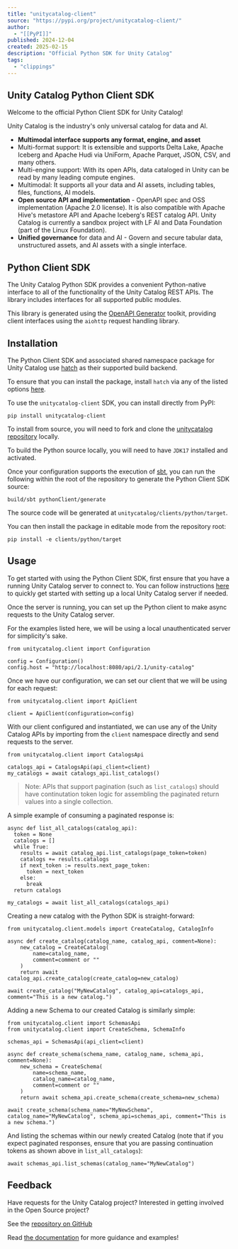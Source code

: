 ```yaml
---
title: "unitycatalog-client"
source: "https://pypi.org/project/unitycatalog-client/"
author:
  - "[[PyPI]]"
published: 2024-12-04
created: 2025-02-15
description: "Official Python SDK for Unity Catalog"
tags:
  - "clippings"
---
```

## Unity Catalog Python Client SDK

Welcome to the official Python Client SDK for Unity Catalog!

Unity Catalog is the industry's only universal catalog for data and AI.

- **Multimodal interface supports any format, engine, and asset**
- Multi-format support: It is extensible and supports Delta Lake, Apache Iceberg and Apache Hudi via UniForm, Apache Parquet, JSON, CSV, and many others.
- Multi-engine support: With its open APIs, data cataloged in Unity can be read by many leading compute engines.
- Multimodal: It supports all your data and AI assets, including tables, files, functions, AI models.
- **Open source API and implementation** - OpenAPI spec and OSS implementation (Apache 2.0 license). It is also compatible with Apache Hive's metastore API and Apache Iceberg's REST catalog API. Unity Catalog is currently a sandbox project with LF AI and Data Foundation (part of the Linux Foundation).
- **Unified governance** for data and AI - Govern and secure tabular data, unstructured assets, and AI assets with a single interface.

## Python Client SDK

The Unity Catalog Python SDK provides a convenient Python-native interface to all of the functionality of the Unity Catalog REST APIs. The library includes interfaces for all supported public modules.

This library is generated using the [OpenAPI Generator](https://openapi-generator.tech/docs/generators/python) toolkit, providing client interfaces using the `aiohttp` request handling library.

## Installation

The Python Client SDK and associated shared namespace package for Unity Catalog use [hatch](https://hatch.pypa.io/latest/) as their supported build backend.

To ensure that you can install the package, install `hatch` via any of the listed options [here](https://hatch.pypa.io/latest/install/).

To use the `unitycatalog-client` SDK, you can install directly from PyPI:

```
pip install unitycatalog-client
```

To install from source, you will need to fork and clone the [unitycatalog repository](https://github.com/unitycatalog/unitycatalog) locally.

To build the Python source locally, you will need to have `JDK17` installed and activated.

Once your configuration supports the execution of [sbt](https://www.scala-sbt.org/), you can run the following within the root of the repository to generate the Python Client SDK source:

```
build/sbt pythonClient/generate
```

The source code will be generated at `unitycatalog/clients/python/target`.

You can then install the package in editable mode from the repository root:

```
pip install -e clients/python/target
```

## Usage

To get started with using the Python Client SDK, first ensure that you have a running Unity Catalog server to connect to. You can follow instructions [here](https://docs.unitycatalog.io/quickstart/) to quickly get started with setting up a local Unity Catalog server if needed.

Once the server is running, you can set up the Python client to make async requests to the Unity Catalog server.

For the examples listed here, we will be using a local unauthenticated server for simplicity's sake.

```
from unitycatalog.client import Configuration

config = Configuration()
config.host = "http://localhost:8080/api/2.1/unity-catalog"
```

Once we have our configuration, we can set our client that we will be using for each request:

```
from unitycatalog.client import ApiClient

client = ApiClient(configuration=config)
```

With our client configured and instantiated, we can use any of the Unity Catalog APIs by importing from the `client` namespace directly and send requests to the server.

```
from unitycatalog.client import CatalogsApi

catalogs_api = CatalogsApi(api_client=client)
my_catalogs = await catalogs_api.list_catalogs()
```

> Note: APIs that support pagination (such as `list_catalogs`) should have continutation token logic for assembling the paginated return values into a single collection.

A simple example of consuming a paginated response is:

```
async def list_all_catalogs(catalog_api):
  token = None
  catalogs = []
  while True:
    results = await catalog_api.list_catalogs(page_token=token)
    catalogs += results.catalogs
    if next_token := results.next_page_token:
      token = next_token
    else:
      break
  return catalogs

my_catalogs = await list_all_catalogs(catalogs_api)
```

Creating a new catalog with the Python SDK is straight-forward:

```
from unitycatalog.client.models import CreateCatalog, CatalogInfo

async def create_catalog(catalog_name, catalog_api, comment=None):
    new_catalog = CreateCatalog(
        name=catalog_name,
        comment=comment or ""
    )
    return await catalog_api.create_catalog(create_catalog=new_catalog)

await create_catalog("MyNewCatalog", catalog_api=catalogs_api, comment="This is a new catalog.")
```

Adding a new Schema to our created Catalog is similarly simple:

```
from unitycatalog.client import SchemasApi
from unitycatalog.client import CreateSchema, SchemaInfo

schemas_api = SchemasApi(api_client=client)

async def create_schema(schema_name, catalog_name, schema_api, comment=None):
    new_schema = CreateSchema(
        name=schema_name,
        catalog_name=catalog_name,
        comment=comment or ""
    )
    return await schema_api.create_schema(create_schema=new_schema)

await create_schema(schema_name="MyNewSchema", catalog_name="MyNewCatalog", schema_api=schemas_api, comment="This is a new schema.")
```

And listing the schemas within our newly created Catalog (note that if you expect paginated responses, ensure that you are passing continuation tokens as shown above in `list_all_catalogs`):

```
await schemas_api.list_schemas(catalog_name="MyNewCatalog")
```

## Feedback

Have requests for the Unity Catalog project? Interested in getting involved in the Open Source project?

See the [repository on GitHub](https://github.com/unitycatalog/unitycatalog)

Read [the documentation](https://www.unitycatalog.io/) for more guidance and examples!